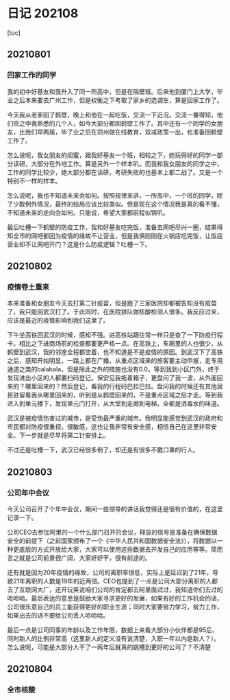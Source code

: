 # 日记 202108

[toc]

## 20210801

### 回家工作的同学

我的初中好基友和我升入了同一所高中，但是在隔壁班。后来他到厦门上大学，毕业之后本来要去广州工作，但是权衡之下考取了家乡的选调生，算是回家工作了。

今天我从老家回了鹤壁，晚上和他在一起吃饭，交流一下近况。交流一番得知，他们班之中我熟悉的几个人，如今大部分都回鹤壁工作了。其中还有一个同学的女朋友，比我们早两届，毕了业之后在郑州做在线教育，双减政策一出，也准备回鹤壁工作了。

怎么说呢，我女朋友的闺蜜，跟我好基友一个班，相较之下，她玩得好的同学一部分读研，大部分在外地工作。算是另外一个样本叭。而我和我女朋友的同学之中，工作的同学比较少，绝大部分都在读研，考研失败的也基本上都二战了。又是一个特别不一样的样本。

怎么说呢，我也不知道未来会如何。按照规律来讲，一所高中，一个班的同学，除了少数例外情况，最终的结局应该比较类似。但是现在这个情况我是真的看不懂，不知道未来的走向会如何。只能说，希望大家都前程似锦叭。

最后吐槽一下鹤壁的防疫工作，我和好基友吃完饭，准备去网吧尽兴一圈，结果得知全市的网吧都因为疫情的缘故不让营业，但是我俩刚刚在火锅店吃完饭，让饭店营业却不让网吧开门？这是什么防疫逻辑？吐槽一下。

## 20210802

### 疫情卷土重来

本来准备和女朋友今天去打第二针疫苗，但是跑了三家医院却都被告知没有疫苗了，我只能回武汉打了。于此同时，在医院排队做核酸检测人很多。我反应过来，应该是最近的疫情影响到我们这里了。

下午坐高铁回武汉的时候，感知不强。进高铁站跟往常一样只是查了一下防疫行程卡。相比之下进商场前的检查都要更严格一点。在高铁上，车厢里的人也很少，从鹤壁到武汉，我的邻座全程都空着，也不知道是不是疫情的原因。到武汉下了高铁之后，感知开始明显，一路上都在广播，从重点区域来的旅客要主动申报，走专用通道之类的balabala，但是除此之外的措施也没有0.0。等到我到小区门外，终于发现进出小区的人都要扫码登记。保安见我拖着箱子，更盘问了我一波，从外面回来的？哪里回来的？然后登记，看我的行程码巴拉巴拉。盘问我的时候还有其他居民驻留看我从哪里回来的，听到是从鹤壁回来的，不是重点区域之后才走。等到我进入到单元楼下，发现单元门打开，从大堂到走廊到电梯，全都是消毒水的味道。

武汉是被疫情伤害过的城市，是受伤最严重的城市。我明显能感觉到武汉的政府和市民都对防疫很重视，很敏感，这也让我非常有安全感，相信自己在这里非常安全。下一步就是尽早将第二针安排上。

不过还是吐槽一下，武汉已经很多例了，却还是有很多不戴口罩的行人。

## 20210803

### 公司年中会议

今天公司召开了个年中会议，期间一些领导的讲话我觉得还是很有价值的，在这里记录一下。

公司CEO去参加阿里的一个什么部门召开的会议，释放的信号是准备在确保数据安全的前提下（之前国家颁布了一个《中华人民共和国数据安全法》），将数据以一种更底层的方式开放给大家，大家可以使用这些数据去开发自己的应用等等。简而言之就是公司前景很广阔，大家好好干，很有前途的。

还有就是因为20年疫情的缘故，公司的离职率很低，实际上是延迟到了21年，导致21年离职的人数是19年的近两倍。CEO也提到了一点是公司大部分离职的人都去了互联网大厂，还开玩笑说咱们公司的肯定都去阿里面试过，我知道你们去过的哈哈哈。最后表达的意思是鼓励大家寻求更好的发展，如果有好的工作机会的话，公司很乐意自己的员工能获得更好的职业生涯；同时大家要努力学习，努力工作，如果出去的话不要给公司丢人哈哈哈。

最后一点是公司同事的年龄以及工作年限，数据上来看大部分小伙伴都是95后，同时新人的比例非常高（这里新人的定义没有说清楚，入职一年以内是新人？）。怎么说呢，可能是大部分人干了一两年后就真的跳槽到更好的公司了？不清楚

## 20210804

### 全市核酸